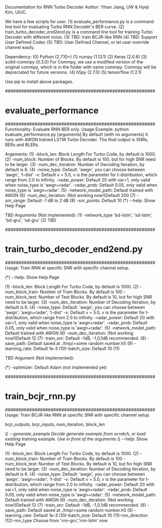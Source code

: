 Documentation for RNN Turbo Decoder
Author: Yihan Jiang, UW & Hyeji Kim, UIUC.

We have a few scripts for user.
(1) evaluate_performance.py is a command line tool for evaluating Turbo RNN Decoder's BER curve.
(2) train_turbo_decoder_end2end.py is a command line tool for training Turbo Decoder with different noise.
(3) TBD: train BCJR-like RNN
(4) TBD: Support User Defined Codec
(5) TBD: User Defined Channel, or let user override channel easily. 

Dependency:
(0) Python (2.7.10+)
(1) numpy (1.13.1)
(2) Keras (2.0.6)
(3) scikit-commpy (0.3.0) For Commpy, we use a modified version
                              of the original commpy, which is in the folder with name commpy.
                              Commpy will be depreciated for future versions.
(4) h5py (2.7.0)
(5) tensorflow (1.2.1)


Use pip to install above packages.

########################################################
# evaluate_performance
########################################################
Functionality: Evaluate RNN BER only.
Usage Example: python evaluate_performance.py [arguments]
By default (with no arguments) it runs with AWGN trained LSTM Turbo Decoder. The final output is SNRs, BERs and BLERs.

Argements:
(1) -block_len:          Block Length For Turbo Code, by default is 1000.
(2) -num_block:          Number of Blocks. By default is 100, but for high SNR need to be larger.
(3) -num_dec_iteration:  Number of Decoding Iteration, by default is 6.
(4) -noise_type:         Default: 'awgn', you can choose between 'awgn', 't-dist'
             -v:         Default v = 5.0, v is the parameter for t-distribution, which range from 2.0 to infinity.
   -radar_power:         Default 20 with var=1, only valid when noise_type is 'awgn+radar'.
    -radar_prob:         Default 0.05, only valid when noise_type is 'awgn+radar'.
(5) -network_model_path: Default trained with AWGN
(6) -num_dec_iteration:  (Not working now!)Default 200
(7) -snr_range:          Default -1 dB to 2 dB
(8) -snr_points:         Default 10
(*) --help:              Show Help Page


TBD Arguments (Not implemented):
(1) -network_type        'bd-lstm', 'sd-lstm', 'bd-gru', 'sd-gru'
(2) TBD

########################################################
# train_turbo_decoder_end2end.py
########################################################
Usage: Train RNN at specific SNR with specific channel setup.

(*) --help:              Show Help Page

(1) -block_len:          Block Length For Turbo Code, by default is 1000.
(2) -num_block_train:    Number of Train Blocks. By default is 100
    -num_block_test:     Number of Test Blocks. By default is 10, but for high SNR need to be larger.
(3) -num_dec_iteration:  Number of Decoding Iteration, by default is 6.
(4) -noise_type:         Default: 'awgn', you can choose between 'awgn', 'awgn+radar', 't-dist'
             -v:         Default v = 5.0, v is the parameter for t-distribution, which range from 2.0 to infinity.
    -radar_power:         Default 20 with var=1, only valid when noise_type is 'awgn+radar'.
    -radar_prob:         Default 0.05, only valid when noise_type is 'awgn+radar'.
(5) -network_model_path: Default trained with AWGN
(6) -num_dec_iteration:  (Not working now!)Default 12
(7) -train_snr:          Default -1dB,  -1,0,1dB recommended.
(8) -save_path:          Default saved at ./tmp/+some random number.h5
(9) -learning_rate:      Default 1e-3
(10)-batch_size:         Default 10
(11)


TBD Argument (Not Implemented):

(*) -optimizer:          Default Adam (not implemented yet)

########################################################
# train_bcjr_rnn.py
########################################################
Usage: Train BCJR-like RNN at specific SNR with specific channel setup.

bcjr_outputs, bcjr_inputs, num_iteration, block_len

(*) --generate_example   Decide generate example from scratch, or load existing training example. Use in front of the arguments
(*) --help:              Show Help Page

(1) -block_len:          Block Length For Turbo Code, by default is 1000.
(2) -num_block_train:    Number of Train Blocks. By default is 100
    -num_block_test:     Number of Test Blocks. By default is 10, but for high SNR need to be larger.
(3) -num_dec_iteration:  Number of Decoding Iteration, by default is 6.
(4) -noise_type:         Default: 'awgn', you can choose between 'awgn', 'awgn+radar', 't-dist'
             -v:         Default v = 5.0, v is the parameter for t-distribution, which range from 2.0 to infinity.
    -radar_power:         Default 20 with var=1, only valid when noise_type is 'awgn+radar'.
    -radar_prob:         Default 0.05, only valid when noise_type is 'awgn+radar'.
(5) -network_model_path: Default trained with AWGN
(6) -num_dec_iteration:  (Not working now!)Default 12
(7) -train_snr:          Default -1dB,  -1,0,1dB recommended.
(8) -save_path:          Default saved at ./tmp/+some random number.h5
(9) -learning_rate:      Default 1e-3
(10)-batch_size:         Default 10
(11)-rnn_direction
(12)-rnn_type            Choose from 'rnn-gru','rnn-lstm' now





